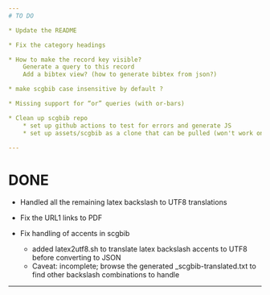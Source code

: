 ```yaml
---
# TO DO

* Update the README

* Fix the category headings

* How to make the record key visible?
	Generate a query to this record
	Add a bibtex view? (how to generate bibtex from json?)

* make scgbib case insensitive by default ?

* Missing support for “or” queries (with or-bars)

* Clean up scgbib repo
	* set up github actions to test for errors and generate JS
	* set up assets/scgbib as a clone that can be pulled (won't work on yogi due to old RSA implementation)

---
```

# DONE

- Handled all the remaining latex backslash to UTF8 translations

- Fix the URL1 links to PDF

- Fix handling of accents in scgbib
	- added latex2utf8.sh to translate latex backslash accents to UTF8 before converting to JSON
	- Caveat: incomplete; browse the generated _scgbib-translated.txt to find other backslash combinations to handle

---
